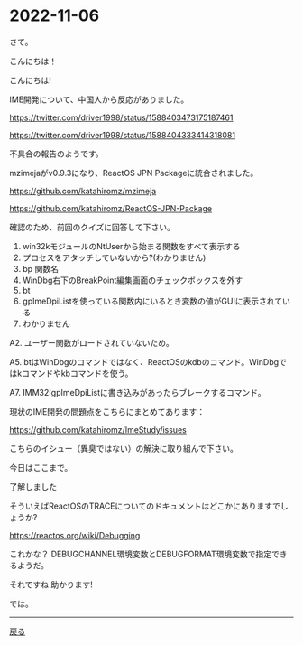 # 2022-11-06

さて。

こんにちは！

こんにちは!

IME開発について、中国人から反応がありました。

https://twitter.com/driver1998/status/1588403473175187461

https://twitter.com/driver1998/status/1588404333414318081

不具合の報告のようです。

mzimejaがv0.9.3になり、ReactOS JPN Packageに統合されました。

https://github.com/katahiromz/mzimeja

https://github.com/katahiromz/ReactOS-JPN-Package

確認のため、前回のクイズに回答して下さい。

1. win32kモジュールのNtUserから始まる関数をすべて表示する
2. プロセスをアタッチしていないから?(わかりません)
3. bp 関数名
4. WinDbg右下のBreakPoint編集画面のチェックボックスを外す
5. bt
6. gpImeDpiListを使っている関数内にいるとき変数の値がGUIに表示されている
7. わかりません

A2. ユーザー関数がロードされていないため。

A5. btはWinDbgのコマンドではなく、ReactOSのkdbのコマンド。WinDbgではkコマンドやkbコマンドを使う。

A7. IMM32!gpImeDpiListに書き込みがあったらブレークするコマンド。

現状のIME開発の問題点をこちらにまとめてあります：

https://github.com/katahiromz/ImeStudy/issues

こちらのイシュー（異臭ではない）の解決に取り組んで下さい。

今日はここまで。

了解しました

そういえばReactOSのTRACEについてのドキュメントはどこかにありますでしょうか?

https://reactos.org/wiki/Debugging

これかな？ DEBUGCHANNEL環境変数とDEBUGFORMAT環境変数で指定できるようだ。

それですね
助かります!

では。

---

[戻る](2022-10-23.md)
